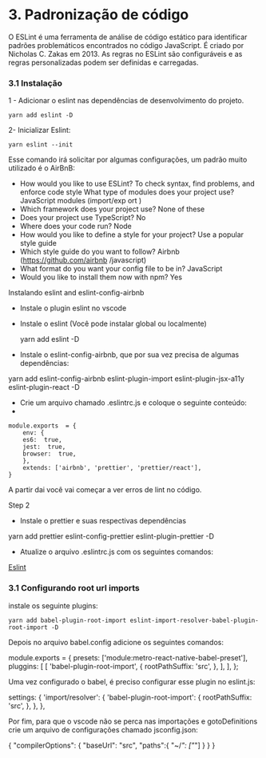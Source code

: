
# 3. Padronização de código

O ESLint é uma ferramenta de análise de código estático para identificar padrões problemáticos encontrados no código JavaScript. É criado por Nicholas C. Zakas em 2013. As regras no ESLint são configuráveis ​​e as regras personalizadas podem ser definidas e carregadas.

### 3.1 Instalação

1 - Adicionar o eslint nas dependências de desenvolvimento do projeto.

    yarn add eslint -D

2- Inicializar Eslint:

    yarn eslint --init

Esse comando irá solicitar por algumas configurações, um padrão muito utilizado é o AirBnB:

- How would you like to use ESLint? To check syntax, find problems, and enforce code style
 What type of modules does your project use? JavaScript modules (import/exp
ort )
- Which framework does your project use? None of these
- Does your project use TypeScript? No
- Where does your code run? Node
- How would you like to define a style for your project? Use a popular style
 guide
- Which style guide do you want to follow? Airbnb (https://github.com/airbnb
/javascript)
- What format do you want your config file to be in? JavaScript
- Would you like to install them now with npm? Yes

Instalando eslint and eslint-config-airbnb

-   Instale o plugin eslint no vscode
-   Instale o eslint (Você pode instalar global ou localmente)

    yarn add eslint -D


-   Instale o eslint-config-airbnb, que por sua vez precisa de algumas dependências:

yarn add eslint-config-airbnb eslint-plugin-import eslint-plugin-jsx-a11y eslint-plugin-react -D

-   Crie um arquivo chamado .eslintrc.js e coloque o seguinte conteúdo:
-

	module.exports  = {
		env: {
		es6:  true,
		jest:  true,
		browser:  true,
		},
		extends: ['airbnb', 'prettier', 'prettier/react'],
	}


A partir dai você vai começar a ver erros de lint no código.

Step 2

-   Instale o  prettier e suas respectivas dependências

yarn add prettier eslint-config-prettier eslint-plugin-prettier -D

-   Atualize o arquivo .eslintrc.js com os seguintes comandos:

[Eslint](https://github.com/quixote15/GoStack-GoBarber-ReactNative/blob/master/.eslintrc.js)


### 3.1 Configurando root url imports

instale os seguinte plugins:

    yarn add babel-plugin-root-import eslint-import-resolver-babel-plugin-root-import -D

Depois no arquivo babel.config adicione os seguintes comandos:

  module.exports = {
    presets: ['module:metro-react-native-babel-preset'],
    pluggins: [
      [
        'babel-plugin-root-import',
        {
          rootPathSuffix: 'src',
        },
      ],
    ],
  };

Uma vez configurado o babel, é preciso configurar esse plugin no eslint.js:

  settings: {
      'import/resolver': {
        'babel-plugin-root-import': {
          rootPathSuffix: 'src',
        },
      },
    },


Por fim, para que o vscode não se perca nas importações e gotoDefinitions
crie um arquivo de configurações chamado jsconfig.json:

  {
    "compilerOptions": {
      "baseUrl": "src",
      "paths":{
        "~/*": ["*"]
      }
    }
  }

